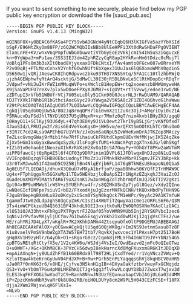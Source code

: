 If you want to sent something to me securely, please find below my PGP public key encryption or download the file [saud_pub.asc]

	-----BEGIN PGP PUBLIC KEY BLOCK-----
	Version: GnuPG v1.4.13 (MingW32)

	mQINBFOX+y0BEAC6fKASa4PIY59vbADGNcW4yNtCEqbQ6H3lKIGfVa5azYYbXSId
	bSgF/E96HtZkyOm88FP/z6Q2WCMQbIIsNBb8UlEeHPFi3Xt0dRwSHDaFPgOVIENT
	ElxnLnFE+KV/wnxV6qPmpfuWbG0buwVtiVTbGyEoEzV6kjcmI54IN5uSziGgucxE
	kn+0YgWpa3+mPu1ay/3SS3IEJ3dm4ZphRZzyCqR8ap2HYkRvnHm6tDdzc0cMuj7l
	VoBlq1PFs0m3b3sXIt0bad8VjyexaxOFDkCNtxI/fAv4amto0FGcw087wORrxeYM
	P2vO0qBj+PTLMzxCnhxV2Ynhf6OwhNUft6bXqex31UuJas6lQ6XomoWMhV0gdinS
	D5650w1jvQRjJAeswCK8IhQRdpvvc2bku93TH37XNSSYtq/5FA1Cc10tlzhbRWjQ
	ujzhAGEWphwfyRtArQ4scktjG/5dMwCL39I30jR5DLBNvLe5ClRtWDopBc+RDqTr
	JVdpwf+vNUJuIKrFWZ1nMMuqWVPo+sXWclcB1HepEW+rtq2xoeenzb8MWUmyweHA
	X9jSaVaPUFU7reXv7plx5wD0oeFPXyXJGMB7+sIgUVt+rtT5Vvwj/edoe3rwO/NE
	zZDTupI3rVfb51WBUfrVCj7U05eLcOly51Ckn90b0JcurNL3rRwDUAM9/QARAQAB
	tDJTYXVkIFNhbGR1bGthciAocGVyc29uYWwga2V5KSA8c2F1ZDI4QGhvdG1haWwu
	Y29tPokCOAQTAQIAIgUCU5f7LQIbAwYLCQgHAwIGFQgCCQoLBBYCAwECHgECF4AA
	CgkQjlU5qdG0QjUw5A/8D2Jq8rmqQPH7lGi0vmX21I2uXc3OjJ+AMqriOyi0u21A
	PSMAucvDzFSdJhl7NYDlK037U5gUMqxR+vzr7Mmfz0qT/nim4kvblBHyZHJ/zgqU
	j0HayO11+SClKyj93U6dyL+47qh3EOXy9JiVLOewt2TkrI9yB5LjGrjvKNfOfxdT
	4JaoSId/LPRUIyw2f/8is6E4VeYkoKgsO+jWH5vm/erQFXtSmOOtKLhTCrDhiOmO
	r3IR7C7cd24Lsa9APEhbG7U1VtN/zJxDsmSaGNpU5ZvWHeKvmDrAJTKZop3MAczy
	TeZLscGvmgGWaj9rMib1f4w7RfFihaiuCkFRUtdCkpmGUEvYWfMKjwjIK5Z4qZke
	ZjXv5HGmIVxGyaxBwwdqxSyzk/3lsFogFsfUM1+kXWcXPqtzgXTnx6JG/l0hSKgf
	+IZi01v0ehaobE1NeozuXIkRrRVKzH2XvOaIDjSA7OwyPy+YOhGYT8PKw2aWVTmM
	uiPPBfawcGjt0pRpAE5l6f4CF03p9DRPinim1DVPL61JFDlwqxOhDJzp8N1uIneU
	VVIEnpO4DqzqVFEHB80EbcUodnytTMoZz1u7FMnk9khHMbrRISqmvJFZYJbRp+kk
	U3r0TxMJwwA51f42mmD5C9Z5BjhBn4NlgEYjb6FL1476gBTkWEsUBkopoNL0Qba5
	Ag0EU5f7LQEQAOj/dhuvX3Q6uU7vMXyA1brfjoP/zpaB0hhw50KYQfF2TrHMAW9C
	Ug4x+FTphUggsRn5GGXuMp1lTEw5WEHbzjloBuApSZIn1NgXzEZqkqhJ3VaiZcOJ
	4GadeUnXMIP9lMAtSf4R6T9xXZsnKi7w3xnWGgZoTzhbrmQfImJQJ5kTTIV2gKzi
	Qpt04xBP9uHMWeSlrWSV+z5YUEhPcw4fr/s8Q2MkUSnZp7jyGl8Gez/vXdy2QIno
	LwNQeGIcfDNFpe7siuVI+bB2/FYxodXjuJgEzxrMHFkQCNH/tKQDxHbdPyTHHN9G
	FJguBYUepHgBXmHLu82oDKdy2xUScm0YSyN0kqQck7M1eWPc/9yyAc29A1K7mfuH
	tgammfJtw02dLdpJghS03gCyZmK/CIsZ14XWUTiTZqwyVa1C0e1zORFLS6F6/Q3M
	3Ts4imWCPGkzuUB4Q5631BP43khdL9OEI3nxjtk0uN/EW0QROSXNm7KAdClzGACi
	xlOS3iOJA33ht+xFhRgiPXTPgvtrFJZOaf05YoVWMR9MUb5Inj2RYSKPVbcIzec6
	1qNivJrPvfavMXjyljUCfmv7G1bw6SEsqjvYnkh21xd0wMJKj12qjgVsCTFs2/ue
	ME/rahYRi7D4LyX7/wKglR+7K2XKhhDAMm44ZtsqyuOfxOltP9DGEMUJABEBAAGJ
	Ah8EGAECAAkFAlOX+y0CGwwACgkQjlU5qdG0QjWKOg/+Im2NS9JetnmSasu8Tz8F
	X1u8vaelVPmSV9nbWZgXTA3W57EH7Itb7/RqvkXjwxvcec1YlPAxsH7pt2517BoH
	gHq0XV1H9zyHlr/G4yOk+O1+sRgorGBcz/Cqo68jFMLYFh4I6WTD9JV+YbNz54G5
	zpBTGsREtqRtCtyfX5e/1V2c4KW6u/WSJdj4VsIeI/QwdEazvd2jmFc0oQIeGTwz
	Q+uOWWT+/XGc+QKhM8CK+3PVzCH56dwpI8ekHurncXd0MgFKuxxm8R6KItJDDqXD
	+mpAiAXngN+jy8ULdZhFfB1k60BRdx9lT98T2HLjCxdTYed/rr1VgVNczZVWqv+Q
	KzloTBuw4kEeKrnGyUwV04PdJXM+B+Rw+PGrh5EnPLYaqqqsGhVj8kqHBCV0aHR5
	uJa0R7f0nKK63r6/v8HE/jCjfve3N5knH1gIB+4DXyaOakfztbrVwuyFxGCNqjdz
	QS3+YvU+YbOmTPGu4pM8LMREhKQITJg+Sgq3flvkwVLcqUYD8bJ7ZwxxT7wjxv3d
	ELES3kqFKFXOGi5wVadTzC9+Ranh8NnwJN3UzfEQxnuabapCVbIAGjUL6a03d4MM
	iP+ZpzcKmNoNbR3vaRrOk8UOo2RB/oiHOLDUYy8cm2W9PL5H043CEzFCSE+f18FX
	djja2XWm2RWjswLqH6FlKsI=
	=NLvb
	-----END PGP PUBLIC KEY BLOCK-----
